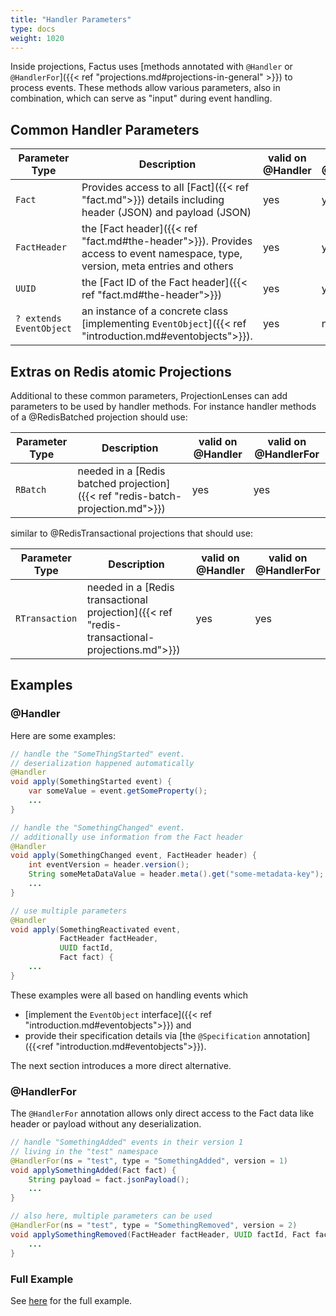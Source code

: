 ```yaml
---
title: "Handler Parameters"
type: docs
weight: 1020
---
```


Inside projections, Factus uses [methods annotated with `@Handler` or `@HandlerFor`]({{< ref "projections.md#projections-in-general" >}})
to process events. These methods allow various parameters, also in combination, which can serve as "input" during event handling.

## Common Handler Parameters

| Parameter Type          | Description                                                                                                                    | valid on @Handler | valid on @HandlerFor |
| ----------------------- | ------------------------------------------------------------------------------------------------------------------------------ | ----------------- | -------------------- |
| `Fact`                  | Provides access to all [Fact]({{< ref "fact.md">}}) details including header (JSON) and payload (JSON)                         | yes               | yes                  |
| `FactHeader`            | the [Fact header]({{< ref "fact.md#the-header">}}). Provides access to event namespace, type, version, meta entries and others | yes               | yes                  |
| `UUID`                  | the [Fact ID of the Fact header]({{< ref "fact.md#the-header">}})                                                              | yes               | yes                  |
| `? extends EventObject` | an instance of a concrete class [implementing `EventObject`]({{< ref "introduction.md#eventobjects">}}).                       | yes               | no                   |

## Extras on Redis atomic Projections

Additional to these common parameters, ProjectionLenses can add parameters to be used by handler methods.
For instance handler methods of a @RedisBatched projection should use:

| Parameter Type | Description                                                                    | valid on @Handler | valid on @HandlerFor |
| -------------- | ------------------------------------------------------------------------------ | ----------------- | -------------------- |
| `RBatch`       | needed in a [Redis batched projection]({{< ref "redis-batch-projection.md">}}) | yes               | yes                  |

similar to @RedisTransactional projections that should use:

| Parameter Type | Description                                                                                   | valid on @Handler | valid on @HandlerFor |
| -------------- | --------------------------------------------------------------------------------------------- | ----------------- | -------------------- |
| `RTransaction` | needed in a [Redis transactional projection]({{< ref "redis-transactional-projections.md">}}) | yes               | yes                  |

## Examples

### @Handler

Here are some examples:

```java
// handle the "SomeThingStarted" event.
// deserialization happened automatically
@Handler
void apply(SomethingStarted event) {
    var someValue = event.getSomeProperty();
    ...
}

// handle the "SomethingChanged" event.
// additionally use information from the Fact header
@Handler
void apply(SomethingChanged event, FactHeader header) {
    int eventVersion = header.version();
    String someMetaDataValue = header.meta().get("some-metadata-key");
    ...
}

// use multiple parameters
@Handler
void apply(SomethingReactivated event,
           FactHeader factHeader,
           UUID factId,
           Fact fact) {
    ...
}
```

These examples were all based on handling events which

- [implement the `EventObject` interface]({{< ref "introduction.md#eventobjects">}}) and
- provide their specification details via [the `@Specification` annotation]({{<ref "introduction.md#eventobjects">}}).

The next section introduces a more direct alternative.

### @HandlerFor

The `@HandlerFor` annotation allows only direct access to the Fact data like header or payload without any deserialization.

```java
// handle "SomethingAdded" events in their version 1
// living in the "test" namespace
@HandlerFor(ns = "test", type = "SomethingAdded", version = 1)
void applySomethingAdded(Fact fact) {
    String payload = fact.jsonPayload();
    ...
}

// also here, multiple parameters can be used
@HandlerFor(ns = "test", type = "SomethingRemoved", version = 2)
void applySomethingRemoved(FactHeader factHeader, UUID factId, Fact fact) {
    ...
}
```

### Full Example

See [here](https://github.com/factcast/factcast/blob/master/factcast-itests/factcast-itests-factus/src/test/java/org/factcast/itests/factus/FactusVariousHandlerParametersDemoITest.java) for the full example.
